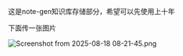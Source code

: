 这是note-gen知识库存储部分，希望可以先使用上十年

下面传一张图片

![Screenshot from 2025-08-18 08-21-45.png](/assets/42e1d9c4-58c9-4bcf-b4f2-bbd8d9ebd92c.png)
